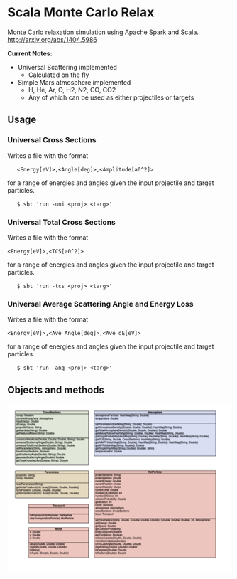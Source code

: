 # Scala Monte Carlo Relax
Monte Carlo relaxation simulation using Apache Spark and Scala.
http://arxiv.org/abs/1404.5986

**Current Notes:**

* Universal Scattering implemented
  * Calculated on the fly
* Simple Mars atmosphere implemented
  * H, He, Ar, O, H2, N2, CO, CO2
  * Any of which can be used as either projectiles or targets


## Usage
### Universal Cross Sections
Writes a file with the format

```
   <Energy[eV]>,<Angle[deg]>,<Amplitude[a0^2]>
```

for a range of energies and angles given the input projectile and target particles.

```
   $ sbt 'run -uni <proj> <targ>'
```
### Universal Total Cross Sections
Writes a file with the format

```
<Energy[eV]>,<TCS[a0^2]>
```

for a range of energies and angles given the input projectile and target particles.

```
   $ sbt 'run -tcs <proj> <targ>'
```
### Universal Average Scattering Angle and Energy Loss
Writes a file with the format

```
<Energy[eV]>,<Ave_Angle[deg]>,<Ave_dE[eV]>
```

for a range of energies and angles given the input projectile and target particles.

```
   $ sbt 'run -ang <proj> <targ>'
```

## Objects and methods
![Object Diagrams](./documentation/Object_Diagrams.png)